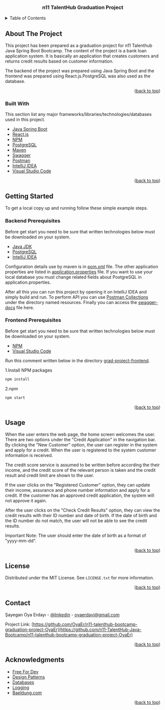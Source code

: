 <div id="top"></div>


<h3 align="center">n11 TalentHub Graduation Project </h3>


<!-- TABLE OF CONTENTS -->
<details>
  <summary>Table of Contents</summary>
  <ol>
    <li>
      <a href="#about-the-project">About The Project</a>
      <ul>
        <li><a href="#built-with">Built With</a></li>
      </ul>
    </li>
    <li>
      <a href="#getting-started">Getting Started</a>
      <ul>
        <li><a href="#backend-prerequisites">Backend Prerequisites</a></li>
        <li><a href="#frontend-prerequisites">Frontend Prerequisites</a></li>
      </ul>
    </li>
    <li><a href="#usage">Usage</a></li>
    <li><a href="#license">License</a></li>
    <li><a href="#contact">Contact</a></li>
    <li><a href="#acknowledgments">Acknowledgments</a></li>
  </ol>
</details>



<!-- ABOUT THE PROJECT -->
## About The Project


This project has been prepared as a graduation project for n11 Talenthub Java Spring Boot Bootcamp.
The content of the project is a bank loan application system. It is basically an application that creates customers and returns credit results based on customer information.

The backend of the project was prepared using Java Spring Boot and the frontend was prepared using React.js.PostgreSQL was also used as the database.


<p align="right">(<a href="#top">back to top</a>)</p>



### Built With

This section list any major frameworks/libraries/technologies/databases used in this project.

* [Java Spring Boot](https://spring.io/projects/spring-boot)
* [React.js](https://tr.reactjs.org/)
* [NPM](https://nodejs.org/en/)
* [PostgreSQL](https://www.postgresql.org/)
* [Maven](https://maven.apache.org/)
* [Swagger](https://swagger.io/)
* [Postman](https://www.postman.com/)
* [IntelliJ IDEA](https://www.jetbrains.com/idea/)
* [Visual Studio Code](https://code.visualstudio.com/)


<p align="right">(<a href="#top">back to top</a>)</p>



<!-- GETTING STARTED -->
## Getting Started

To get a local copy up and running follow these simple example steps.

### Backend Prerequisites

Before get start you need to be sure that written technologies below must be downloaded on your system.

* [Java JDK](https://www.oracle.com/java/technologies/downloads/#java11-windows)
* [PostgreSQL](https://www.postgresql.org/)
* [IntelliJ IDEA](https://www.jetbrains.com/idea/)

Configuration details use by maven is in [pom.xml](https://github.com/n11-TalentHub-Java-Bootcamp/n11-talenthub-bootcamp-graduation-project-OyaEr/blob/main/pom.xml) file. 
The other application properties are listed in [application.properties](https://github.com/n11-TalentHub-Java-Bootcamp/n11-talenthub-bootcamp-graduation-project-OyaEr/blob/main/src/main/resources/application.properties) file. If you want to use your local database you must change related fields about PostgreSQL in application.properties.

After all this you can run this project by opening it on IntelliJ IDEA and simply build and run. 
To perform API you can use [Postman Collections](https://github.com/n11-TalentHub-Java-Bootcamp/n11-talenthub-bootcamp-graduation-project-OyaEr/tree/main/src/main/resources/postmanCollection) under the directory named resources.
Finally you can access the [swagger-docs](https://github.com/n11-TalentHub-Java-Bootcamp/n11-talenthub-bootcamp-graduation-project-OyaEr/blob/main/swagger-docs.json) file here.

### Frontend Prerequisites

Before get start you need to be sure that written technologies below must be downloaded on your system.

* [NPM](https://nodejs.org/en/)
* [Visual Studio Code](https://code.visualstudio.com/)

Run this comment written below in the directory [grad-project-frontend](https://github.com/n11-TalentHub-Java-Bootcamp/n11-talenthub-bootcamp-graduation-project-OyaEr/tree/main/frontend/grad-project-frontend).

1.Install NPM packages
   ```sh
   npm install
   ```
2.npm
  ```sh
  npm start
  ```

<p align="right">(<a href="#top">back to top</a>)</p>


<!-- USAGE EXAMPLES -->
## Usage
When the user enters the web page, the home screen welcomes the user. There are two options under the "Credit Application" in the navigation bar. By clicking the "New Customer" option, the user can register in the system and apply for a credit. When the user is registered to the system customer information is received.

The credit score service is assumed to be written before according the their income, and the credit score of the relevant person is taken and the credit result and credit limit are shown to the user.

If the user clicks on the "Registered Customer" option, they can update their income, assurance and phone number information and apply for a credit. If the customer has an approved credit application, the system will not approve it again.

After the user clicks on the "Check Credit Results" option, they can view the credit results with their ID number and date of birth. If the date of birth and the ID number do not match, the user will not be able to see the credit results.

Important Note: The user should enter the date of birth as a format of "yyyy-mm-dd".

<p align="right">(<a href="#top">back to top</a>)</p>

<!-- LICENSE -->
## License

Distributed under the MIT License. See `LICENSE.txt` for more information.

<p align="right">(<a href="#top">back to top</a>)</p>

<!-- CONTACT -->
## Contact

Şayegan Oya Erdayı - [@linkedin](https://www.linkedin.com/in/oyaerdayi/) - oyaerdayi@gmail.com

Project Link: [https://github.com/OyaEr/n11-talenthub-bootcamp-graduation-project-OyaEr](https://github.com/n11-TalentHub-Java-Bootcamp/n11-talenthub-bootcamp-graduation-project-OyaEr)

<p align="right">(<a href="#top">back to top</a>)</p>


<!-- ACKNOWLEDGMENTS -->
## Acknowledgments

* [Free For Dev](https://free-for.dev/#/)
* [Design Patterns](https://refactoring.guru/design-patterns)
* [Databases](https://towardsdatascience.com/datastore-choices-sql-vs-nosql-database-ebec24d56106)
* [Logging](https://www.sentinelone.com/blog/the-10-commandments-of-logging/)
* [Baeldung.com](https://www.baeldung.com/)

<p align="right">(<a href="#top">back to top</a>)</p>